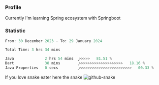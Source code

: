 ### Profile 

Currently I'm learning Spring ecosystem with Springboot

### Statistic
<!--START_SECTION:waka-->

```python
From: 30 December 2023 - To: 29 January 2024

Total Time: 3 hrs 34 mins

Java              2 hrs 54 mins   ͎͎͎͎͎͎͎͎͎͎͎͎͎͎͎͎͎͎͎͎>>>>>   81.51 %
Dart              38 mins         ͎͎͎͎̦>>>>>>>>>>>>>>>>>>>>   18.16 %
Java Properties   0 secs          ͙>>>>>>>>>>>>>>>>>>>>>>>>   00.33 %
```

<!--END_SECTION:waka-->

If you love snake eater here the snake 
<picture>
  <source media="(prefers-color-scheme: dark)" srcset="https://github.com/pradana4648/pradana4648/blob/c0566a83ca6ea5f2e46bab00e717c4c82b4b5c4c/github-contribution-grid-snake-dark.svg" />
  <source media="(prefers-color-scheme: light)" srcset="https://github.com/pradana4648/pradana4648/blob/c0566a83ca6ea5f2e46bab00e717c4c82b4b5c4c/github-contribution-grid-snake.svg" />
  <img alt="github-snake" src="https://github.com/pradana4648/pradana4648/blob/c0566a83ca6ea5f2e46bab00e717c4c82b4b5c4c/github-contribution-grid-snake.svg" />
</picture>
